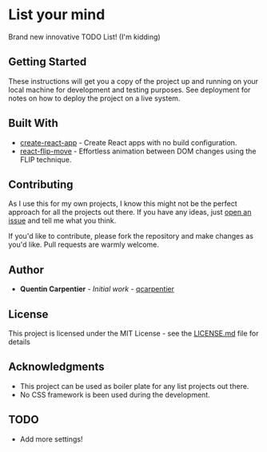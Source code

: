 # List your mind

Brand new innovative TODO List! (I'm kidding)

## Getting Started

These instructions will get you a copy of the project up and running on your local machine for development and testing purposes. See deployment for notes on how to deploy the project on a live system.

## Built With

* [create-react-app](https://github.com/facebook/create-react-app) - Create React apps with no build configuration.
* [react-flip-move](https://github.com/joshwcomeau/react-flip-move) - Effortless animation between DOM changes using the FLIP technique.

## Contributing

As I use this for my own projects, I know this might not be the perfect approach
for all the projects out there. If you have any ideas, just
[open an issue](https://github.com/qcarpentier/list-your-mind/issues/new) and tell me what you think.

If you'd like to contribute, please fork the repository and make changes as
you'd like. Pull requests are warmly welcome.

## Author

* **Quentin Carpentier** - *Initial work* - [qcarpentier](https://github.com/qcarpentier)

## License

This project is licensed under the MIT License - see the [LICENSE.md](LICENSE.md) file for details

## Acknowledgments

* This project can be used as boiler plate for any list projects out there. 
* No CSS framework is been used during the development.

## TODO

* Add more settings!